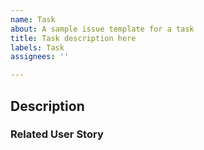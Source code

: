 ```yaml
---
name: Task
about: A sample issue template for a task
title: Task description here
labels: Task
assignees: ''

---
```


## Description
<!-- Provide a general description of the task here -->

### Related User Story
<!-- Specify which user story that this task is for -->
